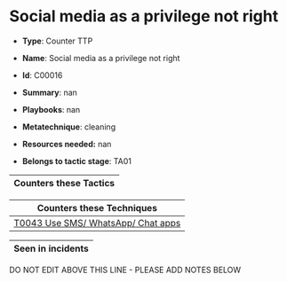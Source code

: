 # Social media as a privilege not right

* **Type**: Counter TTP

* **Name**: Social media as a privilege not right

* **Id**: C00016

* **Summary**: nan

* **Playbooks**: nan

* **Metatechnique**: cleaning

* **Resources needed:** nan

* **Belongs to tactic stage**: TA01


| Counters these Tactics |
| ---------------------- |



| Counters these Techniques |
| ------------------------- |
| [T0043 Use SMS/ WhatsApp/ Chat apps](../techniques/T0043.md) |



| Seen in incidents |
| ----------------- |


DO NOT EDIT ABOVE THIS LINE - PLEASE ADD NOTES BELOW